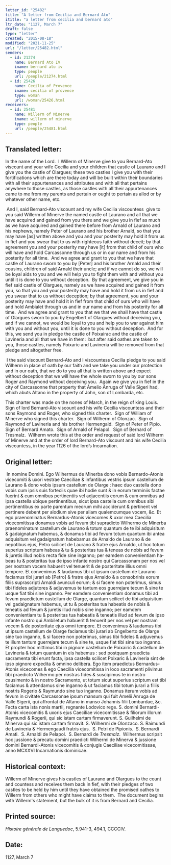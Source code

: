 ```yaml
---
letter_id: "25482"
title: "A letter from Cecilia and Bernard Ato"
ititle: "a letter from cecilia and bernard ato"
ltr_date: "1127, March 7"
draft: false
type: "letter"
created: "2015-08-18"
modified: "2021-11-25"
url: "/letter/25482.html"
senders:
  - id: 21274
    name: Bernard Ato IV
    iname: bernard ato iv
    type: people
    url: /people/21274.html
  - id: 25426
    name: Cecilia of Provence
    iname: cecilia of provence
    type: woman
    url: /woman/25426.html
receivers:
  - id: 25481
    name: Willerm of Minerve
    iname: willerm of minerve
    type: people
    url: /people/25481.html
---
```

<h2> Translated letter:</h2><p>In the name of the Lord.&nbsp; I Willerm of Minerve give to you Bernard-Ato viscount and your wife Cecilia and your children that castle of Laurano and I give you the castle of Olargues; these two castles I give you with their fortifications which are there today and will be built within their boundaries with all their appurtenances and attributes and with all that pertains anywhere to those castles, as those castles with all their appurtenances came to me from my parents and pertain or ought to pertain as allod or by whatever other name, etc.</p><p>&nbsp;And I, said Bernard-Ato viscount and my wife Cecilia viscountess&nbsp; give to you said Willerm of Minerve the named castle of Laurano and all that we have acquired and gained from you there and we give you in fief as much as we have acquired and gained there before from Arnald of Laurano and his nephews, namely Peter of Laurano and his brother Arnald, so that you may have [as] written above and you and your posterity may hold it from us in fief and you swear that to us with righteous faith without deceit; by that agreement you and your posterity may have [it] from that child of ours who will have and hold Carcassonne through us or in our name and from his posterity for all time.&nbsp; And we agree and grant to you that we have that castle of Laurano sworn to you by [Peter] and his brother Arnald and their cousins, children of said Arnald their uncle; and if we cannot do so, we will be loyal aids to you and we will help you to fight them with and without you until it is done to you without deception.&nbsp; By that agreement, we give you in fief said castle of Olargues, namely as we have acquired and gained it from you, so that you and your posterity may have and hold it from us in fief and you swear that to us without deception; by that agreement, you and your posterity may have and hold it in fief from that child of ours who will have and hold Ambialet through us and in our name and from his posterity for all time.&nbsp; And we agree and grant to you that we that we shall have that castle of Olargues sworn to you by Engelbert of Olargues without deceiving you, and if we cannot, we would be loyal to you and help you to war against him with you and without you, until it is done to you without deception.&nbsp; And for this, we send you in pledge the castle of Poixairac and the castle of Lavineria and all that we have in them:&nbsp; but after said oathes are taken to you, those castles, namely Poixaric and Lavineria will be removed from that pledge and altogether free.</p><p>&nbsp;I the said viscount Bernard-Ato and I viscountess Cecilia pledge to you said Wilherm in place of oath by our faith and we take you under our protection and in our oath, that we do to you all that is written above and expect without deception that we will have the whole sworn to you by our sons Roger and Raymond without deceiving you.&nbsp; Again we give you in fief in the city of Carcassonne that property that Amelio Anruga of Valle Sigeri had, which abuts Altano in the property of John, son of Lombarda, etc.</p><p>This charter was made on the nones of March, in the reign of king Louis.&nbsp; Sign of lord Bernard-Ato viscount and his wife Cecilia viscountess and their sons Raymond and Roger, who signed this charter.&nbsp; Sign of William of Minerve who signed this charter.&nbsp; Sign of Wilherm of Olonzac.&nbsp; Sign of Raymond of Lavineria and his brother Hermengald.&nbsp; Sign of Peter of Pipio.&nbsp; Sign of Bernard Amato.&nbsp; Sign of Arnald of Pelapol.&nbsp; Sign of Bernard of Tresmalz.&nbsp; Wilherm wrote this at the order and request of said lord Wilherm of Minerve and at the order of lord Bernard-Ato viscount and his wife Cecilia viscountess, in the year 1126 of the lord’s Incarnation.</p><h2 class="mt-4"> Original letter:</h2><p>&nbsp;In nomine Domini. Ego Wilhermus de Minerba dono vobis Bernardo-Atonis vicecomiti &amp; uxori vestrae Caeciliae &amp; infantibus vestris ipsum castellum de Laurano &amp; dono vobis ipsum castellum de Olarge : haec duo castella dono vobis cum ipsis suis forteciis quae ibi hodie sunt &amp; in eorum terminiis factae fuerint &amp; cum omnibus pertinentiis vel adjacentiis eorum &amp; cum omnibus ad ipsa castella ubique pertinentibus, sicut ipsa castella cum omnibus sibi pertinentibus ex parte parentum meorum mihi acciderunt &amp; pertinent vel pertinere debent per alodium sive per aliam qualemcumque vocem, &amp;c. Et ego praenominatus Bernardus-Atonis vicecomes &amp; uxor mea Caecilia vicecomitissa donamus vobis ad fevum tibi supradicto Wilhermo de Minerba praenominatum castellum de Laurano &amp; totum quantum de te ibi adquisitum &amp; gadaignatum habemus, &amp; donamus tibi ad fevum totum quantum ibi antea adquisitum vel gadaignatum habebamus de Arnaldo de Laurano &amp; de nepotibus ejus, Petro scilicet de Laurano &amp; fratre ejus Arnaldo, ut hoc totum superius scriptum habeas &amp; tu &amp; posteritas tua &amp; teneas de nobis ad fevum &amp; juretis illud nobis recta fide sine inganno; per eamdem convenientiam ha­beas tu &amp; posteritas tua de ipso infante nostro qui Carcassonam per nos vel per nostram vocem habuerit vel tenuerit &amp; de posteritate illius omni tempore. Et convenimus &amp; laudamus tibi ut ipsum castellum de Laurano faciamus tibi jurari ab [Petro] &amp; fratre ejus Arnaldo &amp; a consobrinis eorum filiis suprascripti Arnaldi avunculi eorum; &amp; si facere non poterimus, simus tibi fideles adjutores &amp; adjuvemus te tantum eos guerrejare tecum &amp; sine te usque fiat tibi sine inganno. Per eamdem convenientiam donamus tibi ad fevum praedictum castellum de Olarge, quantum scilicet de tibi adquisitum vel gadaignatum habemus, ut tu &amp; posteritas tua habeatis de nobis &amp; teneatis ad fevum &amp; juretis illud nobis sine inganno; per eamdem convenientiam tu &amp; posteritas tua habeatis &amp; teneatis illud ad fevum de ipso infante nostro qui Ambiletum habuerit &amp; tenuerit per nos vel per nostram vocem &amp; de posteritate ejus omni tem­pore. Et convenimus &amp; laudamus tibi ut ipsum castellum de Olarge faciamus tibi jurari ab Engelberto de Olarge sine tuo inganno, &amp; si facere non poterimus, si­mus tibi fideles &amp; adjuvemus te illum tantum guerrejare tecum &amp; sine te, us­que fiat tibi sine tuo inganno. Et propter hoc mittimus tibi in pignore castellum de Poixairic &amp; castellum de Lavineria &amp; totum quantum in eis habemus : sed postquam praedicta sacramenta tibi erunt facta, ipsa castella scilicet Poixaric &amp; Lavineria sint de ipso pignore expedita &amp; omnino delibera. Ego item praedictus Bernardus-Atonis vicecomes &amp; ego Caecilia vicecomitissa in loco sacramenti plivimus tibi praedicto Wilhermo per nostras fides &amp; suscipimus te in nostro causimento &amp; in nostro Sacramento, ut totum sicut superius scriptum est tibi faciamus &amp; attendamus sine inganno &amp; ut faciamus tibi totum jurari a filiis nostris Rogerio &amp; Raymundo sine tuo inganno. Donamus iterum vobis ad fevum in civitate Carcassonae ipsum mansum qui fuit Amelii Anruga de Valle Sigerii, qui affrontat de Altano in manso Johannis filii Lombardae, &amp;c. Facta carta ista nonis martii, regnante Lodovico rege. S. domini Bernardi-Atonis vicecomitis &amp; uxoris ejus Caeciliae vicecomitissae &amp; filiorum illorum Raymundi &amp; Rogerii, qui sic istam cartam firmaverunt. S. Guilhelmi de Minerva qui sic istam cartam firmavit. S. Wilhermi de Olonzaco. S. Raimundi de Lavineria &amp; Hermengaudi fratris ejus.&nbsp; S. Petri de Pipionis.&nbsp; S. Bernardi Amati.&nbsp; S. Arnaldi de Pelapol.&nbsp; S. Bernardi de <i>Tresmalz</i>.&nbsp; Wilhermus scripsit hoc jussione &amp; precatu domini praedicti Wilhermi de Minerva &amp; jussione domini Bernardi-Atonis vicecomitis &amp; conjugis Caeciliae vicecomitissae, anno MCXXVI Incarnationis dominicae.</p><h2 class="mt-4"> Historical context:</h2><p>Willerm of Minerve gives his castles of Laurano and Olargues to the count and countess and receives them back in fief, with their pledges of two castles to be held by him until they have obtained the promised oathes to Willerm from others who might have claims to them. &nbsp;The document begins with Willerm's statement, but the bulk of it is from Bernard and Cecilia.</p><h2 class="mt-4"> Printed source:</h2><p><i>Histoire générale de Languedoc</i>, 5.941-3, 494.1, CCCCIV.&nbsp;&nbsp;</p><h2 class="mt-4"> Date:</h2>1127, March 7